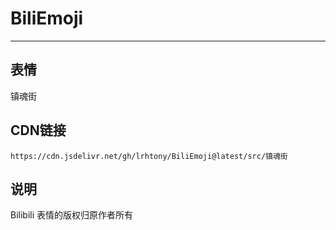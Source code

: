 
# BiliEmoji
---
## 表情
镇魂街
## CDN链接
```
https://cdn.jsdelivr.net/gh/lrhtony/BiliEmoji@latest/src/镇魂街
```
## 说明
Bilibili 表情的版权归原作者所有
